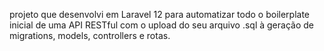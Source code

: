 projeto que desenvolvi em Laravel 12 para automatizar todo o boilerplate inicial de uma API RESTful com o upload do seu arquivo .sql à geração de migrations, models, controllers e rotas.